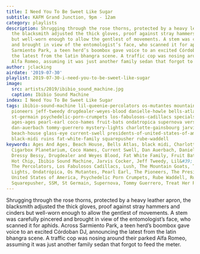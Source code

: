 ```yaml
---
title: I Need You To Be Sweet Like Sugar
subtitle: KAFM Grand Junction, 9pm - 12am
category: playlists
description: Shrugging through the rose thorns, protected by a heavy leather apron,
  the blacksmith adjusted the thick gloves, proof against stray hammers and cinders
  but well-worn enough to allow the gentlest of movements. A stem was carefully pincered
  and brought in view of the entomologist’s face, who scanned it for aphids. Across
  Sarmiento Park, a teen herd’s boombox gave voice to an excited Córdoban DJ, announcing
  the latest from the latin bhangra scene. A traffic cop was nosing around their parked
  Alfa Romeo, assuming it was just another family sedan that forgot to feed the meter.
author: jclacking
airdate: '2019-07-30'
playlist: 2019-07-30-i-need-you-to-be-sweet-like-sugar
image:
  src: artists/2019/ibibio_sound_machine.jpg
  caption: Ibibio Sound Machine
index: I Need You To Be Sweet Like Sugar
tags: ibibio-sound-machine lil-queenie-percolators os-mutantes mountain-goats devo
  pioneers jeff-tweedy drugdealer-weyes-blood danielle-howle bells-atlas lush ssm
  st-germain psychedelic-porn-crumpets los-fabulosos-cadillacs specials dressy-bessy
  ages-ages pearl-earl coco-hames fruit-bats ondatropica supernova versing treat-her-right
  dan-auerbach tommy-guerrero mystery-lights charlotte-gainsbourg jarvis-cocker hot-chip
  beach-house glass-eye current-swell presidents-of-united-states-of-america cigarbox-planetarium
  black-midi ruins fat-white-family squarepusher rube-waddell
keywords: Ages And Ages, Beach House, Bells Atlas, black midi, Charlotte Gainsbourg,
  Cigarbox Planetarium, Coco Hames, Current Swell, Dan Auerbach, Danielle Howle, Devo,
  Dressy Bessy, Drugdealer and Weyes Blood, Fat White Family, Fruit Bats, Glass Eye,
  Hot Chip, Ibibio Sound Machine, Jarvis Cocker, Jeff Tweedy, Lil&#39; Queenie And
  The Percolators, Los Fabulosos Cadillacs, Lush, The Mountain Goats, The Mystery
  Lights, Ondatrópica, Os Mutantes, Pearl Earl, The Pioneers, The Presidents of The
  United States of America, Psychedelic Porn Crumpets, Rube Waddell, Ruins, The Specials,
  Squarepusher, SSM, St Germain, Supernova, Tommy Guerrero, Treat Her Right, Versing
---
```

Shrugging through the rose thorns, protected by a heavy leather apron, the blacksmith adjusted the thick gloves, proof against stray hammers and cinders but well-worn enough to allow the gentlest of movements. A stem was carefully pincered and brought in view of the entomologist’s face, who scanned it for aphids. Across Sarmiento Park, a teen herd’s boombox gave voice to an excited Córdoban DJ, announcing the latest from the latin bhangra scene. A traffic cop was nosing around their parked Alfa Romeo, assuming it was just another family sedan that forgot to feed the meter.
